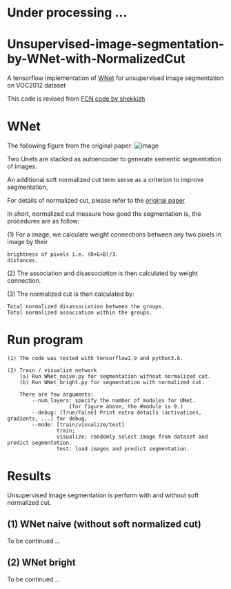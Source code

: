 # Under processing ...


# Unsupervised-image-segmentation-by-WNet-with-NormalizedCut
A tensorflow implementation of [WNet](https://arxiv.org/abs/1711.08506)
for unsupervised image segmentation on VOC2012 dataset

This code is revised from [FCN code by shekkizh](https://github.com/shekkizh/FCN.tensorflow)

# WNet
The following figure from the original paper:
![image](https://github.com/lwchen6309/unsupervised-image-segmentation-by-WNet-with-NormalizedCut/blob/master/image/WNet_architecture.png)

Two Unets are stacked as autoencoder to generate sementic segmentation of images.

An additional soft normalized cut term serve as a criterion to improve segmentation,

For details of normalized cut, please refer to the [original paper](https://arxiv.org/abs/1711.08506)

In short, normalized cut measure how good the segmentation is, the procedures are as follow:

(1) For a image, we calculate weight connections between any two pixels in image by their 

    brightness of pixels i.e. (R+G+B)/3.
    distances.

(2) The association and disassociation is then calculated by weight connection.

(3) The normalized cut is then calculated by: 

    Total normalized disassociation between the groups.
    Total normalized association within the groups.

# Run program
    (1) The code was tested with tensorflow1.9 and python3.6. 
    
    (2) Train / visualize network
        (a) Run WNet_naive.py for segmentation without normalized cut.
        (b) Run WNet_bright.py for segmentation with normalized cut.
        
        There are few arguments:
            --num_layers: specify the number of modules for UNet.
                        (for figure above, the #module is 9.)
            --debug: [True/False] Print extra details (activations, gradients, ...) for debug.
            --mode: [train/visualize/test] 
                    train; 
                    visualize: randomly select image from dataset and predict segmentation.
                    test: load images and predict segmentation.
    
# Results

Unsupervised image segmentation is perform with and without soft normalized cut.

## (1) WNet naive (without soft normalized cut)
To be continued ...

## (2) WNet bright 
To be continued ...

